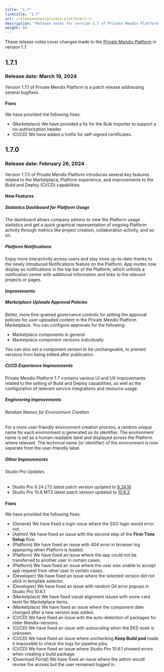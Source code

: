 ```yaml
---
title: "1.7"
linktitle: "1.7"
url: /releasenotes/private-platform/1-7/
description: "Release notes for version 1.7 of Private Mendix Platform"
weight: 80
---
```


These release notes cover changes made to the [Private Mendix Platform](/private-mendix-platform/) in version 1.7.

## 1.7.1

### Release date: March 19, 2024

Version 1.7.1 of Private Mendix Platform is a patch release addressing several bugfixes.

#### Fixes

We have provided the following fixes:

* (Marketplace) We have provided a fix for the Bulk Importer to support a no-authorization header.
* (CI/CD) We have added a hotfix for self-signed certificates.

## 1.7.0

### Release date: February 26, 2024

Version 1.7.0 of Private Mendix Platform introduces several key features related to the Marketplace, Platform experience, and improvements to the Build and Deploy (CI/CD) capabilities.

#### New Features

##### Statistics Dashboard for Platform Usage

The dashboard allows company admins to view the Platform usage statistics and get a quick graphical representation of ongoing Platform activity through metrics like project creation, collaboration activity, and so on.

##### Platform Notifications

Enjoy more interactivity across users and stay more up-to-date thanks to the newly introduced Notifications feature on the Platform. App invites now display as notifications in the top bar of the Platform, which unfolds a notification center with additional information and links to the relevant projects or pages.

#### Improvements

##### Marketplace Uploads Approval Policies

Better, more fine-grained governance controls for setting the approval policies for user-uploaded content in the Private Mendix Platform Marketplace. You can configure approvals for the following:

* Marketplace components in general
* Marketplace component versions individually

You can also set a component version to be unchangeable, to prevent versions from being edited after publication.

##### CI/CD Experience Improvements

Private Mendix Platform 1.7 contains various UI and UX improvements related to the setting of Build and Deploy capabilities, as well as the configuration of relevant service integrations and resource usage.

##### Engineering Improvements

###### Random Names for Environment Creation

For a more user-friendly environment creation process, a random unique name for each environment is generated as its identifier. The environment name is set as a human-readable label and displayed across the Platform where relevant. The technical name (or identifier) of the environment is now separate from the user-friendly label.

##### Other Improvements

###### Studio Pro Updates

* Studio Pro 9.24 LTS latest patch version updated to [9.24.16](/releasenotes/studio-pro/9.24/#92416)
* Studio Pro 10.6 MTS latest patch version updated to [10.6.3](/releasenotes/studio-pro/10.6/#1063)

#### Fixes

We have provided the following fixes:

* (General) We have fixed a login issue where the SSO login would error out.
* (Admin) We have fixed an issue with the second step of the **First-Time Setup** flow.
* (Platform) We have fixed an issue with 404 error in browser log appearing when Platform is loaded.
* (Platform) We have fixed an issue where the app could not be transferred to another user in certain cases.
* (Platform) We have fixed an issue where the user was unable to accept app request from other user in certain cases.
* (Developer) We have fixed an issue where the selected version did not stick in template selector.
* (Developer) We have fixed an issue with random Git error popups in Studio Pro 10.6.1.
* (Marketplace) We have fixed visual alignment issues with some card texts for Marketplace items.
* (Marketplace) We have fixed an issue where the component date changed after a new version was added.
* (CI/CD) We have fixed an issue with the auto-detection of packages for older Mendix-versions.
* (CI/CD) We have fixed an issue with autoscaling when the EKS node is unknown.
* (CI/CD) We have fixed an issue where unchecking **Keep Build pod** made it impossible to check the logs for pipeline jobs.
* (CI/CD) We have fixed an issue where Studio Pro 10.6.1 showed errors when creating a build package.
* (Download Portal) We have fixed an issue where the admin would revoke the access but the user remained logged in.
